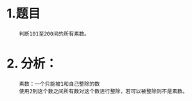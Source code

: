 # 1.题目
        判断101至200间的所有素数。
# 2. 分析：
        素数：一个只能被1和自己整除的数
        使用2到这个数之间所有数对这个数进行整除，若可以被整除则不是素数。
   
